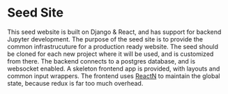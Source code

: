 # Seed Site

This seed website is built on Django & React, and has support for backend Jupyter development. 
The purpose of the seed site is to provide the common infrastrucuture for a production ready website.
The seed should be cloned for each new project where it will be used, and is customized from there. 
The backend connects to a postgres database, and is websocket enabled.
A skeleton frontend app is provided, with layouts and common input wrappers. 
The frontend uses [ReactN](https://github.com/charlesStover/reactn) to maintain the global state, because redux is far too much overhead.

